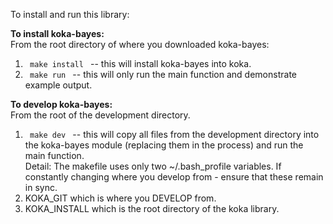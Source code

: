 To install and run this library:

<b>To install koka-bayes:</b> <br />
From the root directory of where you downloaded koka-bayes:
1. <code> make install </code> -- this will install koka-bayes into koka.
2. <code> make run </code> -- this will only run the main function and demonstrate example output. <br />

<b>To develop koka-bayes:</b> <br />
From the root of the development directory.
1. <code> make dev </code> -- this will copy all files from the development directory into the koka-bayes module (replacing them in the process) and run the main function. <br />
Detail: The makefile uses only two ~/.bash_profile variables. If constantly changing where you develop from - ensure that these remain in sync.
1. KOKA_GIT which is where you DEVELOP from.
2. KOKA_INSTALL which is the root directory of the koka library.
